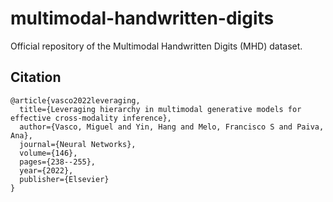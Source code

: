 # multimodal-handwritten-digits
Official repository of the Multimodal Handwritten Digits (MHD) dataset.


## Citation
```
@article{vasco2022leveraging,
  title={Leveraging hierarchy in multimodal generative models for effective cross-modality inference},
  author={Vasco, Miguel and Yin, Hang and Melo, Francisco S and Paiva, Ana},
  journal={Neural Networks},
  volume={146},
  pages={238--255},
  year={2022},
  publisher={Elsevier}
}
```
